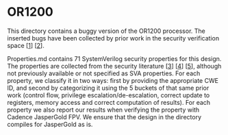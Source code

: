 # OR1200
This directory contains a buggy version of the OR1200 processor. The inserted bugs have been collected by prior work in the security verification space \[[1]\] \[[2]\].

Properties.md contains 71 SystemVerilog security properties for this design. The properties are collected from the security literature \[[3]\] \[[4]\] \[[5]\], although not previously available or not specified as SVA properties. For each property, we classify it in two ways: first by providing the appropriate CWE ID, and second by categorizing it using the 5 buckets of that same prior work (control flow, privilege escalation/de-escalation, correct update to registers, memory access and correct computation of results). For each property we also report our results when verifying the property with Cadence JasperGold FPV. We ensure that the design in the directory compiles for JasperGold as is. 

[1]:https://dl.acm.org/doi/10.1145/2775054.2694366
[2]:https://dl.acm.org/doi/10.1145/3037697.3037734
[3]:https://dl.acm.org/doi/10.1145/2775054.2694366
[4]:https://ieeexplore.ieee.org/abstract/document/9152775
[5]:https://dl.acm.org/doi/10.1145/3037697.3037734
